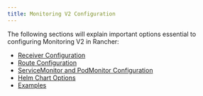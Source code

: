 ```yaml
---
title: Monitoring V2 Configuration
---
```


<head>
  <link rel="canonical" href="https://ranchermanager.docs.rancher.com/pages-for-subheaders/monitoring-v2-configuration"/>
</head>

The following sections will explain important options essential to configuring Monitoring V2 in Rancher:

- [Receiver Configuration](receivers.md)
- [Route Configuration](routes.md)
- [ServiceMonitor and PodMonitor Configuration](servicemonitors-and-podmonitors.md)
- [Helm Chart Options](helm-chart-options.md)
- [Examples](examples.md)